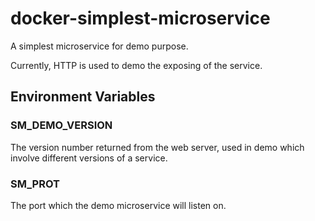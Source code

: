 # docker-simplest-microservice

A simplest microservice for demo purpose.

Currently, HTTP is used to demo the exposing of the service.

## Environment Variables

### SM_DEMO_VERSION

The version number returned from the web server, used in demo which involve different versions of a service.

### SM_PROT

The port which the demo microservice will listen on.

